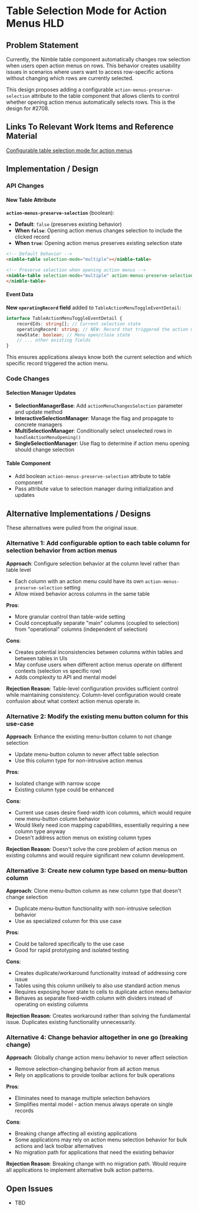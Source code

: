 # Table Selection Mode for Action Menus HLD

## Problem Statement

Currently, the Nimble table component automatically changes row selection when users open action menus on rows. This behavior creates usability issues in scenarios where users want to access row-specific actions without changing which rows are currently selected.

This design proposes adding a configurable `action-menus-preserve-selection` attribute to the table component that allows clients to control whether opening action menus automatically selects rows. This is the design for #2708.

## Links To Relevant Work Items and Reference Material

[Configurable table selection mode for action menus](https://github.com/ni/nimble/issues/2708)

## Implementation / Design

### API Changes

#### New Table Attribute

**`action-menus-preserve-selection`** (boolean):

- **Default**: `false` (preserves existing behavior)
- **When `false`**: Opening action menus changes selection to include the clicked record
- **When `true`**: Opening action menus preserves existing selection state

```html
<!-- Default behavior -->
<nimble-table selection-mode="multiple"></nimble-table>

<!-- Preserve selection when opening action menus -->
<nimble-table selection-mode="multiple" action-menus-preserve-selection="true">
</nimble-table>
```

#### Event Data

**New `operatingRecord` field** added to `TableActionMenuToggleEventDetail`:

```typescript
interface TableActionMenuToggleEventDetail {
    recordIds: string[]; // Current selection state
    operatingRecord: string; // NEW: Record that triggered the action menu
    newState: boolean; // Menu open/close state
    // ... other existing fields
}
```

This ensures applications always know both the current selection and which specific record triggered the action menu.

### Code Changes

#### Selection Manager Updates

- **SelectionManagerBase**: Add `actionMenuChangesSelection` parameter and update method
- **InteractiveSelectionManager**: Manage the flag and propagate to concrete managers
- **MultiSelectionManager**: Conditionally select unselected rows in `handleActionMenuOpening()`
- **SingleSelectionManager**: Use flag to determine if action menu opening should change selection

#### Table Component

- Add boolean `action-menus-preserve-selection` attribute to table component
- Pass attribute value to selection manager during initialization and updates

## Alternative Implementations / Designs

These alternatives were pulled from the original issue.

### Alternative 1: Add configurable option to each table column for selection behavior from action menus

**Approach**: Configure selection behavior at the column level rather than table level

- Each column with an action menu could have its own `action-menus-preserve-selection` setting
- Allow mixed behavior across columns in the same table

**Pros**:

- More granular control than table-wide setting
- Could conceptually separate "main" columns (coupled to selection) from "operational" columns (independent of selection)

**Cons**:

- Creates potential inconsistencies between columns within tables and between tables in UIs
- May confuse users when different action menus operate on different contexts (selection vs specific row)
- Adds complexity to API and mental model

**Rejection Reason**: Table-level configuration provides sufficient control while maintaining consistency. Column-level configuration would create confusion about what context action menus operate in.

### Alternative 2: Modify the existing menu button column for this use-case

**Approach**: Enhance the existing menu-button column to not change selection

- Update menu-button column to never affect table selection
- Use this column type for non-intrusive action menus

**Pros**:

- Isolated change with narrow scope
- Existing column type could be enhanced

**Cons**:

- Current use cases desire fixed-width icon columns, which would require new menu-button column behavior
- Would likely need icon mapping capabilities, essentially requiring a new column type anyway
- Doesn't address action menus on existing column types

**Rejection Reason**: Doesn't solve the core problem of action menus on existing columns and would require significant new column development.

### Alternative 3: Create new column type based on menu-button column

**Approach**: Clone menu-button column as new column type that doesn't change selection

- Duplicate menu-button functionality with non-intrusive selection behavior
- Use as specialized column for this use case

**Pros**:

- Could be tailored specifically to the use case
- Good for rapid prototyping and isolated testing

**Cons**:

- Creates duplicate/workaround functionality instead of addressing core issue
- Tables using this column unlikely to also use standard action menus
- Requires exposing hover state to cells to duplicate action menu behavior
- Behaves as separate fixed-width column with dividers instead of operating on existing columns

**Rejection Reason**: Creates workaround rather than solving the fundamental issue. Duplicates existing functionality unnecessarily.

### Alternative 4: Change behavior altogether in one go (breaking change)

**Approach**: Globally change action menu behavior to never affect selection

- Remove selection-changing behavior from all action menus
- Rely on applications to provide toolbar actions for bulk operations

**Pros**:

- Eliminates need to manage multiple selection behaviors
- Simplifies mental model - action menus always operate on single records

**Cons**:

- Breaking change affecting all existing applications
- Some applications may rely on action menu selection behavior for bulk actions and lack toolbar alternatives
- No migration path for applications that need the existing behavior

**Rejection Reason**: Breaking change with no migration path. Would require all applications to implement alternative bulk action patterns.

## Open Issues

- TBD
